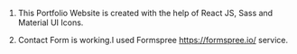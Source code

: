 1. This Portfolio Website is created with the help of React JS, Sass and Material UI Icons.

2. Contact Form is working.I used Formspree https://formspree.io/ service.
